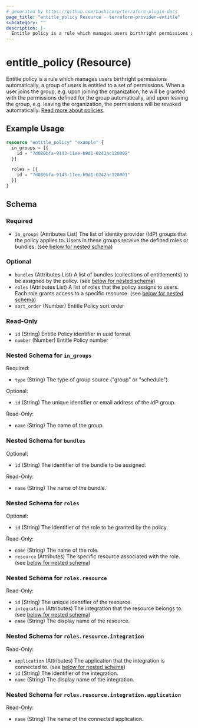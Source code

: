 ```yaml
---
# generated by https://github.com/hashicorp/terraform-plugin-docs
page_title: "entitle_policy Resource - terraform-provider-entitle"
subcategory: ""
description: |-
  Entitle policy is a rule which manages users birthright permissions automatically, a group of users is entitled to a set of permissions. When a user joins the group, e.g. upon joining the organization, he will be granted with the permissions defined for the group automatically, and upon leaving the group, e.g. leaving the organization, the permissions will be revoked automatically. Read more about policies https://docs.beyondtrust.com/entitle/docs/birthright-policies.
---
```


# entitle_policy (Resource)

Entitle policy is a rule which manages users birthright permissions automatically, a group of users is entitled to a set of permissions. When a user joins the group, e.g. upon joining the organization, he will be granted with the permissions defined for the group automatically, and upon leaving the group, e.g. leaving the organization, the permissions will be revoked automatically. [Read more about policies](https://docs.beyondtrust.com/entitle/docs/birthright-policies).

## Example Usage

```terraform
resource "entitle_policy" "example" {
  in_groups = [{
    id = "7d080bfa-9143-11ee-b9d1-0242ac120002"
  }]

  roles = [{
    id = "7d080bfa-9143-11ee-b9d1-0242ac120001"
  }]
}
```

<!-- schema generated by tfplugindocs -->
## Schema

### Required

- `in_groups` (Attributes List) The list of identity provider (IdP) groups that the policy applies to. Users in these groups receive the defined roles or bundles. (see [below for nested schema](#nestedatt--in_groups))

### Optional

- `bundles` (Attributes List) A list of bundles (collections of entitlements) to be assigned by the policy. (see [below for nested schema](#nestedatt--bundles))
- `roles` (Attributes List) A list of roles that the policy assigns to users. Each role grants access to a specific resource. (see [below for nested schema](#nestedatt--roles))
- `sort_order` (Number) Entitle Policy sort order

### Read-Only

- `id` (String) Entitle Policy identifier in uuid format
- `number` (Number) Entitle Policy number

<a id="nestedatt--in_groups"></a>
### Nested Schema for `in_groups`

Required:

- `type` (String) The type of group source ("group" or "schedule").

Optional:

- `id` (String) The unique identifier or email address of the IdP group.

Read-Only:

- `name` (String) The name of the group.


<a id="nestedatt--bundles"></a>
### Nested Schema for `bundles`

Optional:

- `id` (String) The identifier of the bundle to be assigned.

Read-Only:

- `name` (String) The name of the bundle.


<a id="nestedatt--roles"></a>
### Nested Schema for `roles`

Optional:

- `id` (String) The identifier of the role to be granted by the policy.

Read-Only:

- `name` (String) The name of the role.
- `resource` (Attributes) The specific resource associated with the role. (see [below for nested schema](#nestedatt--roles--resource))

<a id="nestedatt--roles--resource"></a>
### Nested Schema for `roles.resource`

Read-Only:

- `id` (String) The unique identifier of the resource.
- `integration` (Attributes) The integration that the resource belongs to. (see [below for nested schema](#nestedatt--roles--resource--integration))
- `name` (String) The display name of the resource.

<a id="nestedatt--roles--resource--integration"></a>
### Nested Schema for `roles.resource.integration`

Read-Only:

- `application` (Attributes) The application that the integration is connected to. (see [below for nested schema](#nestedatt--roles--resource--integration--application))
- `id` (String) The identifier of the integration.
- `name` (String) The display name of the integration.

<a id="nestedatt--roles--resource--integration--application"></a>
### Nested Schema for `roles.resource.integration.application`

Read-Only:

- `name` (String) The name of the connected application.
